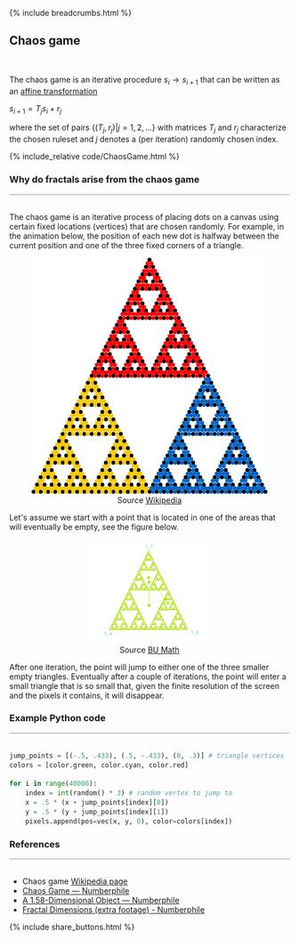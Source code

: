 {% include breadcrumbs.html %}

## Chaos game
<div class="header_line"><br/></div>

The chaos game is an iterative procedure $s_i\rightarrow s_{i+1}$ that can be written
as an [affine transformation](https://en.wikipedia.org/wiki/Affine_transformation)

$s_{i+1}=T_js_i+r_j$

where the set of pairs $\left\{(T_j, r_j) | j=1,2,\dots\right\}$ with matrices $T_j$ and $r_j$
characterize the chosen ruleset and $j$ denotes a (per iteration) randomly chosen index.

{% include_relative code/ChaosGame.html %}

<p style="clear: both;"></p>

### Why do fractals arise from the chaos game
<div style="border-top: 1px solid #999999"><br/></div>

The chaos game is an iterative process of placing dots on a canvas
using certain fixed locations (vertices) that are chosen randomly. For example,
in the animation below,
the position of each new dot is halfway between the current position and one of the three
fixed corners of a triangle.

<figure style="float: center; text-align: center;">
  <a href="https://en.wikipedia.org/wiki/Chaos_game#/media/File:Sierpinski_Chaos.gif">
    <img alt="Sierpinksy chaos" src="images/Sierpinski_Chaos.gif"/>
  </a>
  <figcaption>
    Source <a href="https://en.wikipedia.org/wiki/Chaos_game#/media/File:Sierpinski_Chaos.gif">Wikipedia</a>
  </figcaption>
</figure>

<p style="clear: both;"></p>

Let's assume we start with a point that is located in one of the areas that will eventually be empty, 
see the figure below.

<figure style="float: center; text-align: center;">
  <a href="https://math.bu.edu/DYSYS/chaos-game/node3.html">
    <img alt="Sierpinksy chaos" src="images/sierpinski.gif" width="50%"/>
  </a>
  <figcaption>
    Source <a href="https://math.bu.edu/DYSYS/chaos-game/node3.html">BU Math</a>
  </figcaption>
</figure>

After one iteration, the point will jump to either one of the three smaller empty triangles. 
Eventually after a couple of iterations, the point will enter a small triangle that is so small that, 
given the finite resolution of the screen and the pixels it contains, it will disappear.

### Example Python code
<div style="border-top: 1px solid #999999"><br/></div>

```python
jump_points = [(-.5, .433), (.5, -.433), (0, .3)] # triangle vertices
colors = [color.green, color.cyan, color.red] 

for i in range(40000):
    index = int(random() * 3) # random vertex to jump to
    x = .5 * (x + jump_points[index][0])
    y = .5 * (y + jump_points[index][1])
    pixels.append(pos=vec(x, y, 0), color=colors[index])
```

### References
<div style="border-top: 1px solid #999999"><br/></div>

- Chaos game [Wikipedia page](https://en.wikipedia.org/wiki/Chaos_game)
- [Chaos Game &mdash; Numberphile](https://www.youtube.com/watch?v=kbKtFN71Lfs)
- [A 1.58-Dimensional Object &mdash; Numberphile](https://www.youtube.com/watch?v=FnRhnZbDprE)
- [Fractal Dimensions (extra footage) - Numberphile](https://www.youtube.com/watch?v=Yz06NW6DwsE)

<p style="clear: both;"></p>

{% include share_buttons.html %}